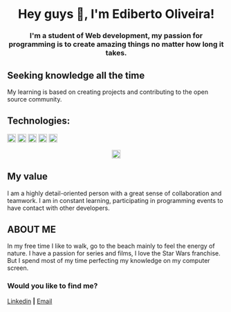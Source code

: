 <h1 align="center">Hey guys 👋, I'm Ediberto Oliveira!</h1>
<h3 align="center">I'm a student of Web development, my passion for programming is to create amazing things no matter how long it takes.</h3>

## Seeking knowledge all the time

My learning is based on creating projects and contributing to the open source community.

## Technologies:

<p align="left">
<img src="https://devicons.github.io/devicon/devicon.git/icons/html5/html5-original-wordmark.svg" alt="html5"  width="20" height="20"/>
<img src="https://devicons.github.io/devicon/devicon.git/icons/css3/css3-original-wordmark.svg" alt="css3"  width="20" height="20"/>
<img src="https://devicons.github.io/devicon/devicon.git/icons/javascript/javascript-original.svg" alt="javascript" width="20" height="20"/>
<img src="https://devicons.github.io/devicon/devicon.git/icons/react/react-original-wordmark.svg" alt="react" width="20" height="20"/>
<img src="https://devicons.github.io/devicon/devicon.git/icons/nodejs/nodejs-original.svg" alt="nodejs" width="20" height="20"/></p><p align="center">
<img src="https://devicons.github.io/devicon/devicon.git/icons/postgresql/postgresql-original-wordmark.svg" alt="postgresql" width="20" height="20"/>
</p>

## My value

I am a highly detail-oriented person with a great sense of collaboration and teamwork. I am in constant learning, participating in programming events to have contact with other developers.

## ABOUT ME

In my free time I like to walk, go to the beach mainly to feel the energy of nature. I have a passion for series and films, I love the Star Wars franchise. But I spend most of my time perfecting my knowledge on my computer screen.

### Would you like to find me?

[Linkedin][linkedin] **|**
[Email][email]

[linkedin]: https://www.linkedin.com/in/ediberto-b-oliveira-872926178/
[email]: edibertooliveira@aol.com
